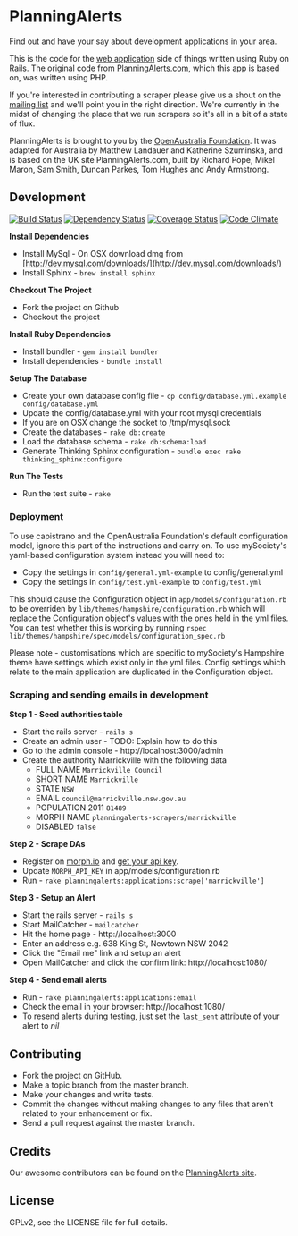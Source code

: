 # PlanningAlerts

Find out and have your say about development applications in your area.

This is the code for the [web application](http://www.planningalerts.org.au/) side of things written using Ruby on Rails. The original code from [PlanningAlerts.com](http://www.planningalerts.com), which this app is based on, was written using PHP.

If you're interested in contributing a scraper please give us a shout on the [mailing list](http://groups.google.com/group/openaustralia-dev) and we'll point you in the right direction. We're currently in the midst of changing the place that we run scrapers so it's all in a bit of a state of flux.

PlanningAlerts is brought to you by the [OpenAustralia Foundation](http://www.openaustraliafoundation.org.au). It was adapted for Australia by Matthew Landauer and Katherine Szuminska, and is based on the UK site PlanningAlerts.com, built by Richard Pope, Mikel Maron, Sam Smith, Duncan Parkes, Tom Hughes and Andy Armstrong.

## Development

[![Build Status](https://travis-ci.org/openaustralia/planningalerts-app.png?branch=master)](https://travis-ci.org/openaustralia/planningalerts-app) [![Dependency Status](https://gemnasium.com/openaustralia/planningalerts-app.png)](https://gemnasium.com/openaustralia/planningalerts-app) [![Coverage Status](https://coveralls.io/repos/openaustralia/planningalerts-app/badge.png?branch=master)](https://coveralls.io/r/openaustralia/planningalerts-app?branch=master) [![Code Climate](https://codeclimate.com/github/openaustralia/planningalerts-app.png)](https://codeclimate.com/github/openaustralia/planningalerts-app)

**Install Dependencies**
 * Install MySql - On OSX download dmg from [http://dev.mysql.com/downloads/](http://dev.mysql.com/downloads/)
 * Install Sphinx - `brew install sphinx`

**Checkout The Project**
 * Fork the project on Github
 * Checkout the project

**Install Ruby Dependencies**
 * Install bundler - `gem install bundler`
 * Install dependencies - `bundle install`

**Setup The Database**
 * Create your own database config file - `cp config/database.yml.example config/database.yml`
 * Update the config/database.yml with your root mysql credentials
 * If you are on OSX change the socket to /tmp/mysql.sock
 * Create the databases - `rake db:create`
 * Load the database schema - `rake db:schema:load`
 * Generate Thinking Sphinx configuration - `bundle exec rake thinking_sphinx:configure`

**Run The Tests**
 * Run the test suite - `rake`

### Deployment

To use capistrano and the OpenAustralia Foundation's default configuration model, ignore this part of the instructions and carry on. To use mySociety's yaml-based configuration system instead you will need to:

 * Copy the settings in `config/general.yml-example` to config/general.yml
 * Copy the settings in `config/test.yml-example` to `config/test.yml`

This should cause the Configuration object in `app/models/configuration.rb` to be overriden by `lib/themes/hampshire/configuration.rb` which will replace the Configuration object's values with the ones held in the yml files. You can test whether this is working by running `rspec lib/themes/hampshire/spec/models/configuration_spec.rb`

Please note - customisations which are specific to mySociety's Hampshire theme have settings which exist only in the yml files. Config settings which relate to the main application are duplicated in the Configuration object.

### Scraping and sending emails in development

**Step 1 - Seed authorities table**
 * Start the rails server - `rails s`
 * Create an admin user - TODO: Explain how to do this
 * Go to the admin console - http://localhost:3000/admin
 * Create the authority Marrickville with the following data
   * FULL NAME	`Marrickville Council`
   * SHORT NAME	`Marrickville`
   * STATE	`NSW`
   * EMAIL	`council@marrickville.nsw.gov.au`
   * POPULATION 2011	`81489`
   * MORPH NAME	`planningalerts-scrapers/marrickville`
   * DISABLED	`false`

**Step 2 - Scrape DAs**
 * Register on [morph.io](https://morph.io) and [get your api key](https://morph.io/documentation/api).
 * Update `MORPH_API_KEY` in app/models/configuration.rb
 * Run - `rake planningalerts:applications:scrape['marrickville']`

**Step 3 - Setup an Alert**
 * Start the rails server - `rails s`
 * Start MailCatcher - `mailcatcher`
 * Hit the home page - http://localhost:3000
 * Enter an address e.g. 638 King St, Newtown NSW 2042
 * Click the "Email me" link and setup an alert
 * Open MailCatcher and click the confirm link: http://localhost:1080/

**Step 4 - Send email alerts**
 * Run - `rake planningalerts:applications:email`
 * Check the email in your browser: http://localhost:1080/
 * To resend alerts during testing, just set the `last_sent` attribute of your alert to *nil*

## Contributing

* Fork the project on GitHub.
* Make a topic branch from the master branch.
* Make your changes and write tests.
* Commit the changes without making changes to any files that aren't related to your enhancement or fix.
* Send a pull request against the master branch.

## Credits

Our awesome contributors can be found on the [PlanningAlerts site](http://www.planningalerts.org.au/about).

## License

GPLv2, see the LICENSE file for full details.
